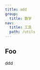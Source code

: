 ```yaml
---
title: add
group:
  title: 数学
nav:
  title: 工具
  path: /utils
---
```


## Foo

ddd

<API></API>

<code src="./demo/basic.tsx"></code>

